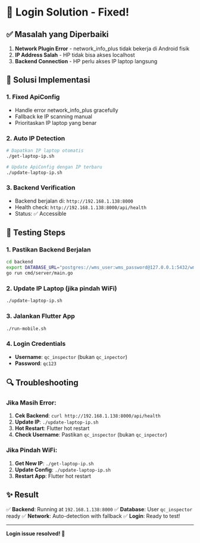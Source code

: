 # 🔧 Login Solution - Fixed!

## ✅ Masalah yang Diperbaiki

1. **Network Plugin Error** - network_info_plus tidak bekerja di Android fisik
2. **IP Address Salah** - HP tidak bisa akses localhost
3. **Backend Connection** - HP perlu akses IP laptop langsung

## 🚀 Solusi Implementasi

### 1. Fixed ApiConfig
- Handle error network_info_plus gracefully
- Fallback ke IP scanning manual
- Prioritaskan IP laptop yang benar

### 2. Auto IP Detection
```bash
# Dapatkan IP laptop otomatis
./get-laptop-ip.sh

# Update ApiConfig dengan IP terbaru
./update-laptop-ip.sh
```

### 3. Backend Verification
- Backend berjalan di: `http://192.168.1.138:8000`
- Health check: `http://192.168.1.138:8000/api/health`
- Status: ✅ Accessible

## 📱 Testing Steps

### 1. Pastikan Backend Berjalan
```bash
cd backend
export DATABASE_URL="postgres://wms_user:wms_password@127.0.0.1:5432/wms_db?sslmode=disable"
go run cmd/server/main.go
```

### 2. Update IP Laptop (jika pindah WiFi)
```bash
./update-laptop-ip.sh
```

### 3. Jalankan Flutter App
```bash
./run-mobile.sh
```

### 4. Login Credentials
- **Username**: `qc_inspector` (bukan `qc_inpector`)
- **Password**: `qc123`

## 🔍 Troubleshooting

### Jika Masih Error:
1. **Cek Backend**: `curl http://192.168.1.138:8000/api/health`
2. **Update IP**: `./update-laptop-ip.sh`
3. **Hot Restart**: Flutter hot restart
4. **Check Username**: Pastikan `qc_inspector` (bukan `qc_inpector`)

### Jika Pindah WiFi:
1. **Get New IP**: `./get-laptop-ip.sh`
2. **Update Config**: `./update-laptop-ip.sh`
3. **Restart App**: Flutter hot restart

## ✨ Result

✅ **Backend**: Running at `192.168.1.138:8000`
✅ **Database**: User `qc_inspector` ready
✅ **Network**: Auto-detection with fallback
✅ **Login**: Ready to test!

---
**Login issue resolved! 🎉**